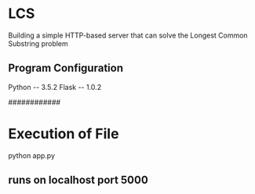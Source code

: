# LCS
Building a simple HTTP-based server that can solve the Longest Common Substring problem


## Program Configuration

Python -- 3.5.2
Flask -- 1.0.2

############

# Execution of File

python app.py

###

## runs on localhost port 5000

